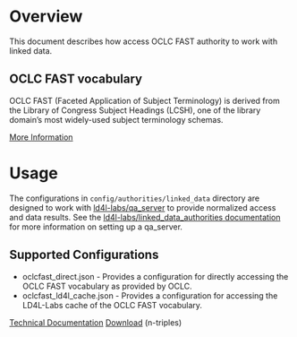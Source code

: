 # Overview

This document describes how access OCLC FAST authority to work with linked data. 

## OCLC FAST vocabulary

OCLC FAST (Faceted Application of Subject Terminology) is derived from the Library of Congress Subject Headings (LCSH), one of the library domain’s most widely-used subject terminology schemas.

[More Information](http://www.oclc.org/research/themes/data-science/fast.html)


# Usage

The configurations in `config/authorities/linked_data` directory are designed to work with [ld4l-labs/qa_server](https://github.com/ld4l-labs/qa_server) to provide normalized access and data results.  See the [ld4l-labs/linked_data_authorities documentation](https://github.com/ld4l-labs/linked_data_authorities/blob/master/README.md) for more information on setting up a qa_server.

## Supported Configurations

* oclcfast_direct.json - Provides a configuration for directly accessing the OCLC FAST vocabulary as provided by OCLC.
* oclcfast_ld4l_cache.json - Provides a configuration for accessing the LD4L-Labs cache of the OCLC FAST vocabulary.

[Technical Documentation](https://www.oclc.org/developer/develop/web-services/fast-api/linked-data.en.html)
[Download](http://www.oclc.org/research/themes/data-science/fast/download.html) (n-triples)
